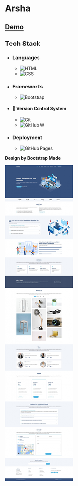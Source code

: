 # Arsha

## [Demo](https://mahmoud-abuyoussef.github.io/Arsha/)

## Tech Stack

- ### Languages

  - ![HTML](https://img.shields.io/badge/HTML-%23E34F26.svg?logo=html5&logoColor=white)
  - ![CSS](https://img.shields.io/badge/CSS-1572B6?logo=css3&logoColor=fff)

- ### Frameworks

  - ![Bootstrap](https://img.shields.io/badge/Bootstrap-7952B3?logo=bootstrap&logoColor=fff)

- #### 🔖 Version Control System

  - ![Git](https://img.shields.io/badge/Git-F05032?logo=git&logoColor=fff)
  - ![GitHub](https://img.shields.io/badge/GitHub-%23121011.svg?logo=github&logoColor=white)
W
- ### Deployment
  - ![GitHub Pages](https://img.shields.io/badge/GitHub%20Pages-121013?logo=github&logoColor=white)

**Design by Bootstrap Made**

![Bondi Design](https://github.com/mahmoud-abuyoussef/Arsha/blob/main/design/arsha.png)
